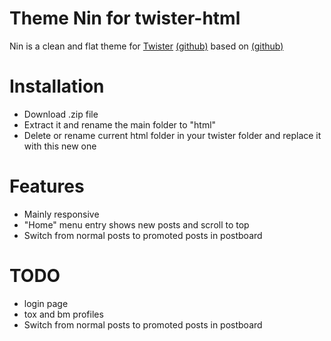 Theme Nin for twister-html
==========================

Nin is a clean and flat theme for [Twister](http://twister.net.co) [(github)](https://github.com/miguelfreitas/twister-core) based on [(github)](https://github.com/miguelfreitas/twister-html)


Installation
============

* Download .zip file
* Extract it and rename the main folder to "html"
* Delete or rename current html folder in your twister folder and replace it with this new one


Features
============

* Mainly responsive
* "Home" menu entry shows new posts and scroll to top
* Switch from normal posts to promoted posts in postboard


TODO
====

* login page
* tox and bm profiles
* Switch from normal posts to promoted posts in postboard

 